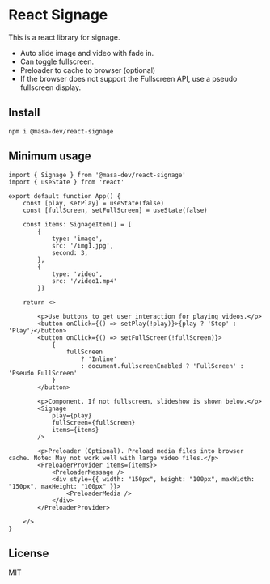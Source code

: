 # React Signage

This is a react library for signage.

- Auto slide image and video with fade in.
- Can toggle fullscreen.
- Preloader to cache to browser (optional)
- If the browser does not support the Fullscreen API, use a pseudo fullscreen display.


## Install

```
npm i @masa-dev/react-signage
```

## Minimum usage

```tsx
import { Signage } from '@masa-dev/react-signage'
import { useState } from 'react'

export default function App() {
    const [play, setPlay] = useState(false)
    const [fullScreen, setFullScreen] = useState(false)

    const items: SignageItem[] = [
        {
            type: 'image',
            src: '/img1.jpg',
            second: 3,
        },
        {
            type: 'video',
            src: '/video1.mp4'
        }]

    return <>

        <p>Use buttons to get user interaction for playing videos.</p>
        <button onClick={() => setPlay(!play)}>{play ? 'Stop' : 'Play'}</button>
        <button onClick={() => setFullScreen(!fullScreen)}>
            {
                fullScreen
                    ? 'Inline'
                    : document.fullscreenEnabled ? 'FullScreen' : 'Pseudo FullScreen'
            }
        </button>

        <p>Component. If not fullscreen, slideshow is shown below.</p>
        <Signage
            play={play}
            fullScreen={fullScreen}
            items={items}
        />

        <p>Preloader (Optional). Preload media files into browser cache. Note: May not work well with large video files.</p>
        <PreloaderProvider items={items}>
            <PreloaderMessage />
            <div style={{ width: "150px", height: "100px", maxWidth: "150px", maxHeight: "100px" }}>
                <PreloaderMedia />
            </div>
        </PreloaderProvider>

    </>
}
```

## License

MIT